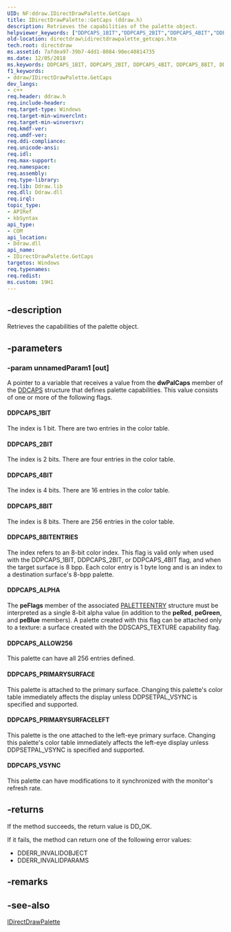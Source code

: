 ```yaml
---
UID: NF:ddraw.IDirectDrawPalette.GetCaps
title: IDirectDrawPalette::GetCaps (ddraw.h)
description: Retrieves the capabilities of the palette object.
helpviewer_keywords: ["DDPCAPS_1BIT","DDPCAPS_2BIT","DDPCAPS_4BIT","DDPCAPS_8BIT","DDPCAPS_8BITENTRIES","DDPCAPS_ALLOW256","DDPCAPS_ALPHA","DDPCAPS_PRIMARYSURFACE","DDPCAPS_PRIMARYSURFACELEFT","DDPCAPS_VSYNC","GetCaps","GetCaps method [DirectDraw]","GetCaps method [DirectDraw]","IDirectDrawPalette interface","IDirectDrawPalette interface [DirectDraw]","GetCaps method","IDirectDrawPalette.GetCaps","IDirectDrawPalette::GetCaps","ddraw/IDirectDrawPalette::GetCaps","directdraw.idirectdrawpalette_getcaps"]
old-location: directdraw\idirectdrawpalette_getcaps.htm
tech.root: directdraw
ms.assetid: 7afdea97-39b7-4dd1-8084-90ec40814735
ms.date: 12/05/2018
ms.keywords: DDPCAPS_1BIT, DDPCAPS_2BIT, DDPCAPS_4BIT, DDPCAPS_8BIT, DDPCAPS_8BITENTRIES, DDPCAPS_ALLOW256, DDPCAPS_ALPHA, DDPCAPS_PRIMARYSURFACE, DDPCAPS_PRIMARYSURFACELEFT, DDPCAPS_VSYNC, GetCaps, GetCaps method [DirectDraw], GetCaps method [DirectDraw],IDirectDrawPalette interface, IDirectDrawPalette interface [DirectDraw],GetCaps method, IDirectDrawPalette.GetCaps, IDirectDrawPalette::GetCaps, ddraw/IDirectDrawPalette::GetCaps, directdraw.idirectdrawpalette_getcaps
f1_keywords:
- ddraw/IDirectDrawPalette.GetCaps
dev_langs:
- c++
req.header: ddraw.h
req.include-header: 
req.target-type: Windows
req.target-min-winverclnt: 
req.target-min-winversvr: 
req.kmdf-ver: 
req.umdf-ver: 
req.ddi-compliance: 
req.unicode-ansi: 
req.idl: 
req.max-support: 
req.namespace: 
req.assembly: 
req.type-library: 
req.lib: Ddraw.lib
req.dll: Ddraw.dll
req.irql: 
topic_type:
- APIRef
- kbSyntax
api_type:
- COM
api_location:
- Ddraw.dll
api_name:
- IDirectDrawPalette.GetCaps
targetos: Windows
req.typenames: 
req.redist: 
ms.custom: 19H1
---
```


## -description

Retrieves the capabilities of the palette object.

## -parameters

### -param unnamedParam1 [out]

A pointer to a variable that receives a value from the <b>dwPalCaps</b> member of the <a href="/windows/desktop/api/ddraw/ns-ddraw-ddcaps_dx3">DDCAPS</a> structure that defines palette capabilities. This value consists of one or more of the following flags.

#### DDPCAPS_1BIT

The index is 1 bit. There are two entries in the color table.

#### DDPCAPS_2BIT

The index is 2 bits. There are four entries in the color table.

#### DDPCAPS_4BIT

The index is 4 bits. There are 16 entries in the color table.

#### DDPCAPS_8BIT

The index is 8 bits. There are 256 entries in the color table.

#### DDPCAPS_8BITENTRIES

The index refers to an 8-bit color index. This flag is valid only when used with the DDPCAPS_1BIT, DDPCAPS_2BIT, or DDPCAPS_4BIT flag, and when the target surface is 8 bpp. Each color entry is 1 byte long and is an index to a destination surface's 8-bpp palette.

#### DDPCAPS_ALPHA

The <b>peFlags</b> member of the associated <a href="/previous-versions/dd162769(v=vs.85)">PALETTEENTRY</a> structure must be interpreted as a single 8-bit alpha value (in addition to the <b>peRed</b>, <b>peGreen</b>, and <b>peBlue</b> members). A palette created with this flag can be attached only to a texture: a surface created with the DDSCAPS_TEXTURE capability flag.

#### DDPCAPS_ALLOW256

This palette can have all 256 entries defined.

#### DDPCAPS_PRIMARYSURFACE

This palette is attached to the primary surface. Changing this palette's color table immediately affects the display unless DDPSETPAL_VSYNC is specified and supported.

#### DDPCAPS_PRIMARYSURFACELEFT

This palette is the one attached to the left-eye primary surface. Changing this palette's color table immediately affects the left-eye display unless DDPSETPAL_VSYNC is specified and supported.

#### DDPCAPS_VSYNC

This palette can have modifications to it synchronized with the monitor's refresh rate.

## -returns

If the method succeeds, the return value is DD_OK.

If it fails, the method can return one of the following error values:

<ul>
<li>DDERR_INVALIDOBJECT</li>
<li>DDERR_INVALIDPARAMS</li>
</ul>

## -remarks



## -see-also

<a href="/windows/desktop/api/ddraw/nn-ddraw-idirectdrawpalette">IDirectDrawPalette</a>